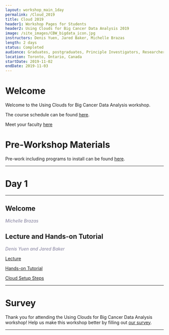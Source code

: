 ```yaml
---
layout: workshop_main_1day
permalink: /Cloud_2019
title: Cloud 2019
header1: Workshop Pages for Students
header2: Using Clouds for Big Cancer Data Analysis 2019
image: /site_images/CBW_bigdata_icon.jpg
instructors: Denis Yuen, Jared Baker, Michelle Brazas
length: 2 days
status: Completed
audience: Graduates, postgraduates, Principle Investigators, Researchers
location: Toronto, Ontario, Canada
startDate: 2019-11-02
endDate: 2019-11-03
---
```


# Welcome <a id="welcome"></a>

Welcome to the Using Clouds for Big Cancer Data Analysis workshop.  

The course schedule can be found [here](https://bioinformaticsdotca.github.io/cloud_2019_schedule). 

Meet your faculty [here](https://drive.google.com/a/bioinformatics.ca/file/d/1dKssFuC67tsBBUTWXfxdzNy1ZawE0hwN/view?usp=sharing)

# Pre-Workshop Materials <a id="preworkshop"></a>

Pre-work including programs to install can be found [here](https://bioinformaticsdotca.github.io/Cloud_2019_prework).  

***

# Day 1 <a id="day1"></a>

***

## Welcome

*<font color="#827e9c">Michelle Brazas</font>*

## Lecture and Hands-on Tutorial

*<font color="#827e9c">Denis Yuen and Jared Baker</font>* 

[Lecture]() 
  
[Hands-on Tutorial]()  

[Cloud Setup Steps](https://drive.google.com/a/bioinformatics.ca/file/d/1hiYxAjRXtA1-X4EvtzWTmUnNRst77Tka/view?usp=sharing)

***
# Survey

Thank you for attending the Using Clouds for Big Cancer Data Analysis workshop! Help us make this workshop better by filling out [our survey](). 

***
